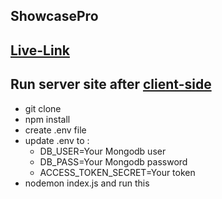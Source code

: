 ## ShowcasePro
## [Live-Link](https://showcasepro.netlify.app/)

## Run server site after [client-side](https://github.com/Monwar23/job-task-client)

- git clone
- npm install
- create .env file
- update .env to : 
  - DB_USER=Your Mongodb user
  - DB_PASS=Your Mongodb password
  - ACCESS_TOKEN_SECRET=Your token
- nodemon index.js and run this
